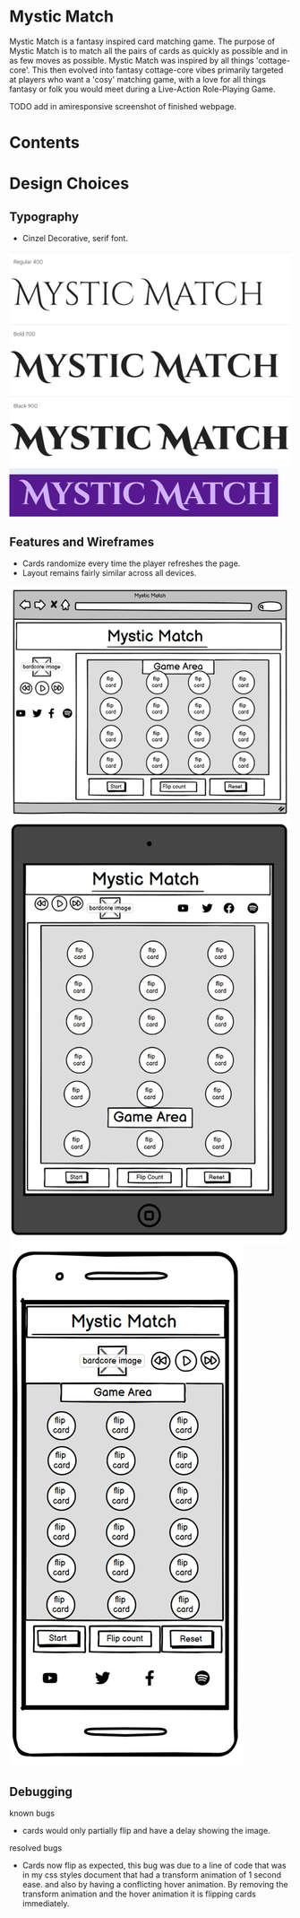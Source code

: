 # Mystic Match

Mystic Match is a fantasy inspired card matching game. The purpose of Mystic Match is to match all the pairs of cards as quickly as possible and in as few moves as possible.
Mystic Match was inspired by all things 'cottage-core'. This then evolved into fantasy cottage-core vibes primarily targeted at players who want a 'cosy' matching game, with a love for all things fantasy or folk you would meet during a Live-Action Role-Playing Game. 

TODO add in amiresponsive screenshot of finished webpage.

# Contents

# Design Choices

## Typography

- Cinzel Decorative, serif font.

![font-family](assets/documentation-screenshots/Font-Family-Cinzel-Decorative.png)
![font-family](assets/documentation-screenshots/titlefont.png)

## Features and Wireframes
- Cards randomize every time the player refreshes the page.
- Layout remains fairly similar across all devices.

![Desktop-wireframe](assets/documentation-screenshots/Desktop-Game-Wireframe.png)
![tablet-wireframe](assets/documentation-screenshots/tablet-game-wireframe.png)
![mobile-wireframe](assets/documentation-screenshots/mobile-game-wireframe.png)

## Debugging
known bugs 
- cards would only partially flip and have a delay showing the image.

resolved bugs
- Cards now flip as expected, this bug was due to a line of code that was in my css styles document that had a transform animation of 1 second ease. and also by having a conflicting hover animation. By removing the transform animation and the hover animation it is flipping cards immediately. 